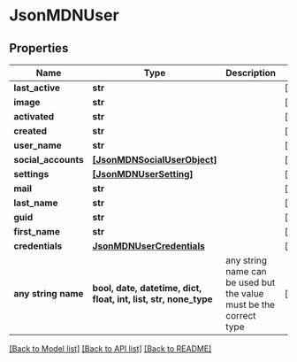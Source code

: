 # JsonMDNUser


## Properties
Name | Type | Description | Notes
------------ | ------------- | ------------- | -------------
**last_active** | **str** |  | [optional] 
**image** | **str** |  | [optional] 
**activated** | **str** |  | [optional] 
**created** | **str** |  | [optional] 
**user_name** | **str** |  | [optional] 
**social_accounts** | [**[JsonMDNSocialUserObject]**](JsonMDNSocialUserObject.md) |  | [optional] 
**settings** | [**[JsonMDNUserSetting]**](JsonMDNUserSetting.md) |  | [optional] 
**mail** | **str** |  | [optional] 
**last_name** | **str** |  | [optional] 
**guid** | **str** |  | [optional] 
**first_name** | **str** |  | [optional] 
**credentials** | [**JsonMDNUserCredentials**](JsonMDNUserCredentials.md) |  | [optional] 
**any string name** | **bool, date, datetime, dict, float, int, list, str, none_type** | any string name can be used but the value must be the correct type | [optional]

[[Back to Model list]](../README.md#documentation-for-models) [[Back to API list]](../README.md#documentation-for-api-endpoints) [[Back to README]](../README.md)


